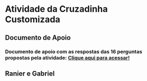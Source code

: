 # Atividade da Cruzadinha Customizada

## Documento de Apoio
### Documento de apoio com as respostas das 16 perguntas propostas pela atividade: <a href="https://bandteccom-my.sharepoint.com/:w:/g/personal/gabriel_osantos_sptech_school/EWTTPlG-7b1EoCbJJvR6sygBUwoKd0T8gq9_yww7nSM8gA?e=msDbHA">Clique aqui para acessar!</a>

## Ranier e Gabriel 